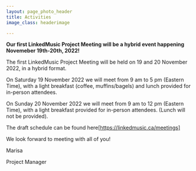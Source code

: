 ```yaml
---
layout: page_photo_header
title: Activities
image_class: headerimage

---
```


**Our first LinkedMusic Project Meeting will be a hybrid event happening Novemeber 19th-20th, 2022!**


The first LinkedMusic Project Meeting will be held on 19 and 20 November 2022, in a hybrid format. 

On Saturday 19 November 2022 we will meet from 9 am to 5 pm (Eastern Time), with a light breakfast (coffee, muffins/bagels) and lunch provided for in-person attendees.

On Sunday 20 November 2022 we will meet from 9 am to 12 pm (Eastern Time), with a light breakfast provided for in-person attendees. (Lunch will not be provided).

The draft schedule can be found here[https://linkedmusic.ca/meetings]

We look forward to meeting with all of you!

Marisa

Project Manager 